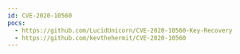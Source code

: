 ```yaml
---
id: CVE-2020-10560
pocs:
  - https://github.com/LucidUnicorn/CVE-2020-10560-Key-Recovery
  - https://github.com/kevthehermit/CVE-2020-10560
---
```

